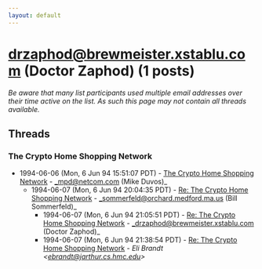 ```yaml
---
layout: default
---
```


# drzaphod@brewmeister.xstablu.com (Doctor Zaphod) (1 posts)

_Be aware that many list participants used multiple email addresses over their time active on the list. As such this page may not contain all threads available._

## Threads

### The Crypto Home Shopping Network
+ 1994-06-06 (Mon, 6 Jun 94 15:51:07 PDT) - [The Crypto Home Shopping Network](/archive/1994/06/3045c2e36840bc6eea8cca51b1d70243ede575186bba929e8d12177efc7bcdb5) - _mpd@netcom.com (Mike Duvos)_
  + 1994-06-07 (Mon, 6 Jun 94 20:04:35 PDT) - [Re: The Crypto Home Shopping Network](/archive/1994/06/18a5b9d7f950643dc5267a93eb65820cad5b0db2c14c1215b10c36e263563a30) - _sommerfeld@orchard.medford.ma.us (Bill Sommerfeld)_
    + 1994-06-07 (Mon, 6 Jun 94 21:05:51 PDT) - [Re: The Crypto Home Shopping Network](/archive/1994/06/b35468445d653c72c1d7068a5c64cde2768c42724336e55f8dbf1ed19eb70a6e) - _drzaphod@brewmeister.xstablu.com (Doctor Zaphod)_
    + 1994-06-07 (Mon, 6 Jun 94 21:38:54 PDT) - [Re: The Crypto Home Shopping Network](/archive/1994/06/2db6e72c866511379f113bebbfc7254a6a46fe66a4fc65a6f50797ae88088914) - _Eli Brandt \<ebrandt@jarthur.cs.hmc.edu\>_

